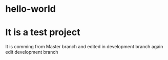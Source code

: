 # hello-world
# It is a test project
It is comming from Master branch
and edited in development branch
again edit development branch
